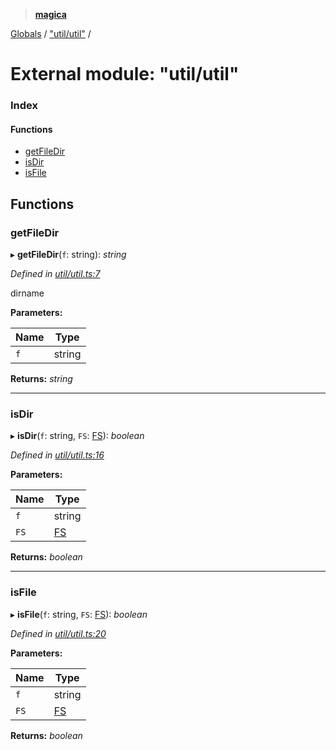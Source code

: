 > **[magica](../README.md)**

[Globals](../README.md) / ["util/util"](_util_util_.md) /

# External module: "util/util"

### Index

#### Functions

* [getFileDir](_util_util_.md#getfiledir)
* [isDir](_util_util_.md#isdir)
* [isFile](_util_util_.md#isfile)

## Functions

###  getFileDir

▸ **getFileDir**(`f`: string): *string*

*Defined in [util/util.ts:7](https://github.com/cancerberoSgx/magica/blob/cdb8012/src/util/util.ts#L7)*

dirname

**Parameters:**

Name | Type |
------ | ------ |
`f` | string |

**Returns:** *string*

___

###  isDir

▸ **isDir**(`f`: string, `FS`: [FS](../interfaces/_emscriptenfs_.fs.md)): *boolean*

*Defined in [util/util.ts:16](https://github.com/cancerberoSgx/magica/blob/cdb8012/src/util/util.ts#L16)*

**Parameters:**

Name | Type |
------ | ------ |
`f` | string |
`FS` | [FS](../interfaces/_emscriptenfs_.fs.md) |

**Returns:** *boolean*

___

###  isFile

▸ **isFile**(`f`: string, `FS`: [FS](../interfaces/_emscriptenfs_.fs.md)): *boolean*

*Defined in [util/util.ts:20](https://github.com/cancerberoSgx/magica/blob/cdb8012/src/util/util.ts#L20)*

**Parameters:**

Name | Type |
------ | ------ |
`f` | string |
`FS` | [FS](../interfaces/_emscriptenfs_.fs.md) |

**Returns:** *boolean*